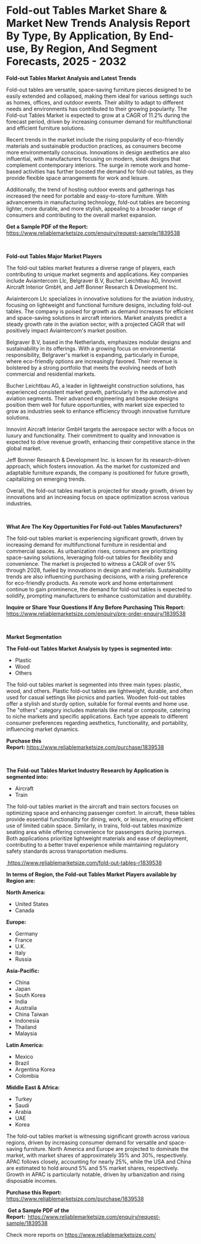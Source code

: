 <p><h1>Fold-out Tables Market Share & Market New Trends Analysis Report By Type, By Application, By End-use, By Region, And Segment Forecasts, 2025 - 2032</h1></p><p><strong>Fold-out Tables Market Analysis and Latest Trends</strong></p>
<p><p>Fold-out tables are versatile, space-saving furniture pieces designed to be easily extended and collapsed, making them ideal for various settings such as homes, offices, and outdoor events. Their ability to adapt to different needs and environments has contributed to their growing popularity. The Fold-out Tables Market is expected to grow at a CAGR of 11.2% during the forecast period, driven by increasing consumer demand for multifunctional and efficient furniture solutions.</p><p>Recent trends in the market include the rising popularity of eco-friendly materials and sustainable production practices, as consumers become more environmentally conscious. Innovations in design aesthetics are also influential, with manufacturers focusing on modern, sleek designs that complement contemporary interiors. The surge in remote work and home-based activities has further boosted the demand for fold-out tables, as they provide flexible space arrangements for work and leisure.</p><p>Additionally, the trend of hosting outdoor events and gatherings has increased the need for portable and easy-to-store furniture. With advancements in manufacturing technology, fold-out tables are becoming lighter, more durable, and more stylish, appealing to a broader range of consumers and contributing to the overall market expansion.</p></p>
<p><strong>Get a Sample PDF of the Report:&nbsp;</strong> <a href="https://www.reliablemarketsize.com/enquiry/request-sample/1839538?utm_campaign=1103&utm_medium=2&utm_source=Github&utm_content=ia&utm_term=10022025&utm_id=fold-out-tables">https://www.reliablemarketsize.com/enquiry/request-sample/1839538</a></p>
<p>&nbsp;</p>
<p><strong>Fold-out Tables Major Market Players</strong></p>
<p><p>The fold-out tables market features a diverse range of players, each contributing to unique market segments and applications. Key companies include Aviaintercom Llc, Belgraver B.V, Bucher Leichtbau AG, Innovint Aircraft Interior GmbH, and Jeff Bonner Research & Development Inc.</p><p>Aviaintercom Llc specializes in innovative solutions for the aviation industry, focusing on lightweight and functional furniture designs, including fold-out tables. The company is poised for growth as demand increases for efficient and space-saving solutions in aircraft interiors. Market analysts predict a steady growth rate in the aviation sector, with a projected CAGR that will positively impact Aviaintercom's market position.</p><p>Belgraver B.V, based in the Netherlands, emphasizes modular designs and sustainability in its offerings. With a growing focus on environmental responsibility, Belgraver's market is expanding, particularly in Europe, where eco-friendly options are increasingly favored. Their revenue is bolstered by a strong portfolio that meets the evolving needs of both commercial and residential markets.</p><p>Bucher Leichtbau AG, a leader in lightweight construction solutions, has experienced consistent market growth, particularly in the automotive and aviation segments. Their advanced engineering and bespoke designs position them well for future opportunities, with market size expected to grow as industries seek to enhance efficiency through innovative furniture solutions.</p><p>Innovint Aircraft Interior GmbH targets the aerospace sector with a focus on luxury and functionality. Their commitment to quality and innovation is expected to drive revenue growth, enhancing their competitive stance in the global market.</p><p>Jeff Bonner Research & Development Inc. is known for its research-driven approach, which fosters innovation. As the market for customized and adaptable furniture expands, the company is positioned for future growth, capitalizing on emerging trends.</p><p>Overall, the fold-out tables market is projected for steady growth, driven by innovations and an increasing focus on space optimization across various industries.</p></p>
<p>&nbsp;</p>
<p><strong>What Are The Key Opportunities For Fold-out Tables Manufacturers?</strong></p>
<p><p>The fold-out tables market is experiencing significant growth, driven by increasing demand for multifunctional furniture in residential and commercial spaces. As urbanization rises, consumers are prioritizing space-saving solutions, leveraging fold-out tables for flexibility and convenience. The market is projected to witness a CAGR of over 5% through 2028, fueled by innovations in design and materials. Sustainability trends are also influencing purchasing decisions, with a rising preference for eco-friendly products. As remote work and home entertainment continue to gain prominence, the demand for fold-out tables is expected to solidify, prompting manufacturers to enhance customization and durability.</p></p>
<p><strong>Inquire or Share Your Questions If Any Before Purchasing This Report:</strong> <a href="https://www.reliablemarketsize.com/enquiry/pre-order-enquiry/1839538?utm_campaign=1103&utm_medium=2&utm_source=Github&utm_content=ia&utm_term=10022025&utm_id=fold-out-tables">https://www.reliablemarketsize.com/enquiry/pre-order-enquiry/1839538</a></p>
<p>&nbsp;</p>
<p><strong>Market Segmentation</strong></p>
<p><strong>The Fold-out Tables Market Analysis by types is segmented into:</strong></p>
<p><ul><li>Plastic</li><li>Wood</li><li>Others</li></ul></p>
<p><p>The fold-out tables market is segmented into three main types: plastic, wood, and others. Plastic fold-out tables are lightweight, durable, and often used for casual settings like picnics and parties. Wooden fold-out tables offer a stylish and sturdy option, suitable for formal events and home use. The "others" category includes materials like metal or composite, catering to niche markets and specific applications. Each type appeals to different consumer preferences regarding aesthetics, functionality, and portability, influencing market dynamics.</p></p>
<p><strong>Purchase this Report:&nbsp;</strong><a href="https://www.reliablemarketsize.com/purchase/1839538?utm_campaign=1103&utm_medium=2&utm_source=Github&utm_content=ia&utm_term=10022025&utm_id=fold-out-tables">https://www.reliablemarketsize.com/purchase/1839538</a></p>
<p>&nbsp;</p>
<p><strong>The Fold-out Tables Market Industry Research by Application is segmented into:</strong></p>
<p><ul><li>Aircraft</li><li>Train</li></ul></p>
<p><p>The fold-out tables market in the aircraft and train sectors focuses on optimizing space and enhancing passenger comfort. In aircraft, these tables provide essential functionality for dining, work, or leisure, ensuring efficient use of limited cabin space. Similarly, in trains, fold-out tables maximize seating area while offering convenience for passengers during journeys. Both applications prioritize lightweight materials and ease of deployment, contributing to a better travel experience while maintaining regulatory safety standards across transportation mediums.</p></p>
<p><a href="https://www.reliablemarketsize.com/fold-out-tables-r1839538?utm_campaign=1103&utm_medium=2&utm_source=Github&utm_content=ia&utm_term=10022025&utm_id=fold-out-tables">&nbsp;https://www.reliablemarketsize.com/fold-out-tables-r1839538</a></p>
<p><strong>In terms of Region, the Fold-out Tables Market Players available by Region are:</strong></p>
<p>
    <p> <strong> North America: </strong>
        <ul>
            <li>United States</li>
            <li>Canada</li>
        </ul>
        </p> 
    <p> <strong> Europe: </strong>
        <ul>
            <li>Germany</li>
            <li>France</li>
            <li>U.K.</li>
            <li>Italy</li>
            <li>Russia</li>
        </ul>
        </p> 
    <p> <strong> Asia-Pacific: </strong>
        <ul>
            <li>China</li>
            <li>Japan</li>
            <li>South Korea</li>
            <li>India</li>
            <li>Australia</li>
            <li>China Taiwan</li>
            <li>Indonesia</li>
            <li>Thailand</li>
            <li>Malaysia</li>
        </ul>
        </p> 
    <p> <strong> Latin America: </strong>
        <ul>
            <li>Mexico</li>
            <li>Brazil</li>
            <li>Argentina Korea</li>
            <li>Colombia</li>
        </ul>
        </p> 
    <p> <strong> Middle East & Africa: </strong>
        <ul>
            <li>Turkey</li>
            <li>Saudi</li>
            <li>Arabia</li>
            <li>UAE</li>
            <li>Korea</li>
        </ul>
    </p>
    </p>
<p><p>The fold-out tables market is witnessing significant growth across various regions, driven by increasing consumer demand for versatile and space-saving furniture. North America and Europe are projected to dominate the market, with market shares of approximately 35% and 30%, respectively. APAC follows closely, accounting for nearly 25%, while the USA and China are estimated to hold around 5% and 5% market shares, respectively. Growth in APAC is particularly notable, driven by urbanization and rising disposable incomes.</p></p>
<p><strong>Purchase this Report: </strong><a href="https://www.reliablemarketsize.com/purchase/1839538?utm_campaign=1103&utm_medium=2&utm_source=Github&utm_content=ia&utm_term=10022025&utm_id=fold-out-tables">https://www.reliablemarketsize.com/purchase/1839538</a></p>
<p>&nbsp;<strong>Get a Sample PDF of the Report:&nbsp;&nbsp;</strong><a href="https://www.reliablemarketsize.com/enquiry/request-sample/1839538?utm_campaign=1103&utm_medium=2&utm_source=Github&utm_content=ia&utm_term=10022025&utm_id=fold-out-tables">https://www.reliablemarketsize.com/enquiry/request-sample/1839538</a></p>
<p><strong></strong></p>
<p>Check more reports on <a href="https://www.reliablemarketsize.com/?utm_campaign=1103&utm_medium=2&utm_source=Github&utm_content=ia&utm_term=10022025&utm_id=fold-out-tables">https://www.reliablemarketsize.com/</a></p>